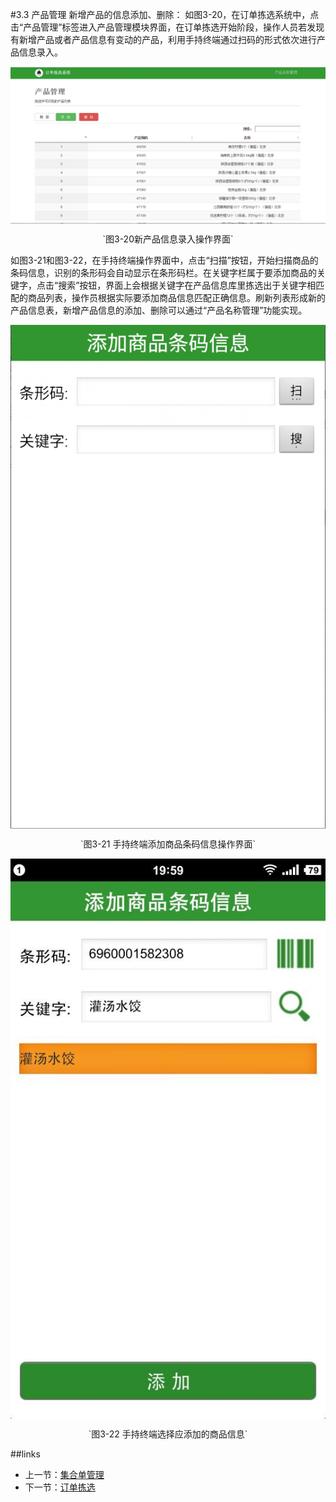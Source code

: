 #3.3 产品管理
新增产品的信息添加、删除：
如图3-20，在订单拣选系统中，点击“产品管理”标签进入产品管理模块界面，在订单拣选开始阶段，操作人员若发现有新增产品或者产品信息有变动的产品，利用手持终端通过扫码的形式依次进行产品信息录入。

<img src="images/产品管理.png"  alt="产品管理" align=center />
 <p align=center> `图3-20新产品信息录入操作界面` </p>

如图3-21和图3-22，在手持终端操作界面中，点击“扫描”按钮，开始扫描商品的条码信息，识别的条形码会自动显示在条形码栏。在关键字栏属于要添加商品的关键字，点击“搜索”按钮，界面上会根据关键字在产品信息库里拣选出于关键字相匹配的商品列表，操作员根据实际要添加商品信息匹配正确信息。刷新列表形成新的产品信息表，新增产品信息的添加、删除可以通过“产品名称管理”功能实现。

<img src="images/添加商品条码信息.png"  alt="添加商品条码信息" align=center />
 <p align=center> `图3-21 手持终端添加商品条码信息操作界面` </p>

<img src="images/选择应添加的商品信息.jpg"  alt="选择应添加的商品信息" align=center />
 <p align=center> `图3-22 手持终端选择应添加的商品信息` </p>

##links
+ 上一节：[集合单管理](03.2.md)
+ 下一节：[订单拣选](03.4.md)